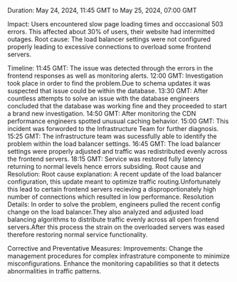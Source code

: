 Duration: May 24, 2024, 11:45 GMT to May  25, 2024, 07:00 GMT

Impact: Users encountered slow page loading times and occcasional 503 errors. This affected about 30% of users, their website had intermitted outages.
Root cause: The load balancer settings were not configured properly leading to excessive connections to overload some frontend servers.

Timeline:
	11:45 GMT: The issue was detected through the errors in the frontend responses as well as monitoring alerts.
	12:00 GMT: Investigation took place in order to find the problem.Due to schema
	updates it was suspected that issue could be within the database.
	13:30 GMT: After countless attempts to solve an issue with the database engineers
	concluded that the database was working fine and they proceeded to start a brand
	new investigation.
	14:50 GMT: After monitoring the CDN performance engineers spotted unusual caching
	behavior.
	15:00 GMT: This incident was forworded to the Infrastructure Team for further
	diagnosis.
	15:25 GMT: The infrastructure team was sucessfully able to identify the
	problem within the load balancer settings.
	16:45 GMT: The load balancer settings were properly adjusted and traffic was
	redistributed evenly across the frontend servers.
	18:15 GMT: Service was restored fully latency returning to normal levels hence
	errors subsiding.
Root cause and Resolution:
Root cause explanation: A recent update of the load balancer configuration, this update meant to optimize traffic routing.Unfortunately this lead to certain frontend servers recieving a disproportionately high number of connections which resulted in low performance.
Resolution Details: In order to solve the problem, engineers pulled the recent config change on the load balancer.They also analyzed and adjusted load balancing algorithms to distribute traffic evenly across all open frontend servers.After this process the strain on the overloaded servers was eased therefore restoring normal service functionality.

Corrective and Preventative Measures:
Improvements:
	    Change the management procedures for complex infrastrature componente to minimize misconfigurations.
	    Enhance the monitoring capabilities so that it detects abnormalities in traffic 
	    patterns.
